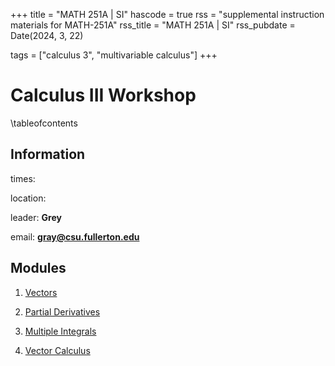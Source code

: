 +++
title = "MATH 251A | SI"
hascode = true
rss = "supplemental instruction materials for MATH-251A"
rss_title = "MATH 251A | SI"
rss_pubdate = Date(2024, 3, 22)

tags = ["calculus 3", "multivariable calculus"]
+++

# Calculus III Workshop

\tableofcontents

## Information

times:

location:

leader: **Grey**

email: **gray@csu.fullerton.edu**

## Modules

1) [Vectors](/m1/)

2) [Partial Derivatives](/m2/)

3) [Multiple Integrals](/m3/)

4) [Vector Calculus](/m4/)
